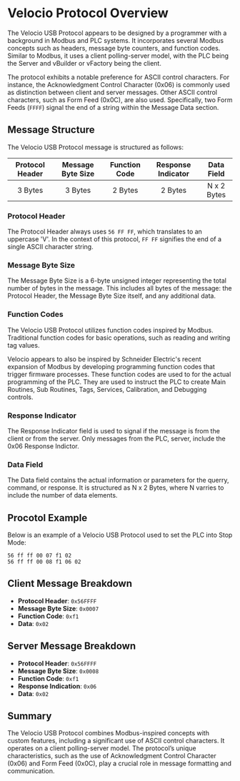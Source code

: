 # Velocio Protocol Overview

The Velocio USB Protocol appears to be designed by a programmer with a background in Modbus and PLC systems.
It incorporates several Modbus concepts such as headers, message byte counters, and function codes.
Similar to Modbus, it uses a client polling-server model, with the PLC being the Server and vBuilder or vFactory being the client.

The protocol exhibits a notable preference for ASCII control characters.
For instance, the Acknowledgment Control Character (0x06) is commonly used as distinction between client and server messages.
Other ASCII control characters, such as Form Feed (0x0C), are also used.
Specifically, two Form Feeds (`FFFF`) signal the end of a string within the Message Data section.

## Message Structure

The Velocio USB Protocol message is structured as follows:

| Protocol Header | Message Byte Size | Function Code | Response Indicator | Data Field  |
| :-------------: | :---------------: | :-----------: | :----------------: | :---------: |
|     3 Bytes     |      3 Bytes      |    2 Bytes    |      2 Bytes       | N x 2 Bytes |

### Protocol Header

The Protocol Header always uses `56 FF FF`, which translates to an uppercase 'V'.
In the context of this protocol, `FF FF` signifies the end of a single ASCII character string.

### Message Byte Size

The Message Byte Size is a 6-byte unsigned integer representing the total number of bytes in the message.
This includes all bytes of the message: the Protocol Header, the Message Byte Size itself, and any additional data.

### Function Codes

The Velocio USB Protocol utilizes function codes inspired by Modbus.
Traditional function codes for basic operations, such as reading and writing tag values.

Velocio appears to also be inspired by Schneider Electric's recent expansion of Modbus by developing programming function codes that trigger firmware processes.
These function codes are used to for the actual programming of the PLC.
They are used to instruct the PLC to create Main Routines, Sub Routines, Tags, Services, Calibration, and  Debugging controls.

### Response Indicator

The Response Indicator field is used to signal if the message is from the client or from the server.
Only messages from the PLC, server, include the 0x06 Response Indictor.

### Data Field

The Data field contains the actual information or parameters for the querry, command, or response.
It is structured as N x 2 Bytes, where N varries to include the number of data elements.

## Procotol Example

Below is an example of a Velocio USB Protocol used to set the PLC into Stop Mode:

``` Hex
56 ff ff 00 07 f1 02
56 ff ff 00 08 f1 06 02
```

## Client Message Breakdown

- **Protocol Header**: `0x56FFFF`
- **Message Byte Size**: `0x0007`
- **Function Code**: `0xf1`
- **Data**: `0x02`

## Server Message Breakdown

- **Protocol Header**: `0x56FFFF`
- **Message Byte Size**: `0x0008`
- **Function Code**: `0xf1`
- **Response Indication**: `0x06`
- **Data**: `0x02`

## Summary

The Velocio USB Protocol combines Modbus-inspired concepts with custom features, including a significant use of ASCII control characters.
It operates on a client polling-server model.
The protocol’s unique characteristics, such as the use of Acknowledgment Control Character (0x06) and Form Feed (0x0C), play a crucial role in message formatting and communication.
